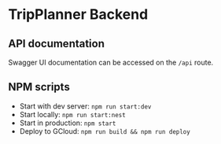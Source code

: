 # TripPlanner Backend

## API documentation

Swagger UI documentation can be accessed on the `/api` route.

## NPM scripts

- Start with dev server: `npm run start:dev`
- Start locally: `npm run start:nest`
- Start in production: `npm start`
- Deploy to GCloud: `npm run build && npm run deploy`
